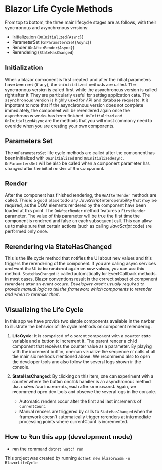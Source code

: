 # Blazor Life Cycle Methods

From top to bottom, the three main lifecycle stages are as follows, with their synchronous and asynchronous versions:

- Initialization (`OnInitialized{Async}`)
- ParameterSet (`OnParametersSet{Async}`)
- Render (`OnAfterRender{Async}`)
- Rerendering (`StateHasChanged`)

## Initialization

When a blazor component is first created, and after the initial parameters have been set (if any), the `OnInitialized` methods are called. The synchronous version is called first, while the asynchronous version is called right after it. They are particularly useful for setting application data. The asynchronous version is highly used for API and database requests. It is
important to note that if the asynchronous version does not complete immediately, the component will be rerendered again once the asynchronous works has been finished. `OnInitialized` and `OnInitializedAsync` are the methods that you will most commonly need to override when you are creating your own components.

## Parameters Set

The `OnParametersSet` life cycle methods are called after the component has been initialized with `OnInitialized` and `OnInitializedAsync`. `OnParametersSet` will be also be called when a component parameter has changed after the initial render of the component.

## Render

After the component has finished rendering, the `OnAfterRender` methods are called. This is a good place todo any _JavaScript_ interoperability that may be required, as the DOM elements rendered by the component have been loaded at this point. The `OnAfterRender` method features a `FirstRender` parameter. The value of this parameter will be true the first time the component is rendered and false on each subsequent call. This can allow us to make sure that certain actions (such as calling _JavaScript_ code) are performed only once.

## Rerendering via StateHasChanged

This is the life cycle method that notifies the UI about new values and this triggers the rerendering of the component. If you are calling async services and want the UI to be rendered again on new values, you can use this method. `StateHasChanged` is called automatically for EventCallback methods. In most cases, Blazor conventions result in the correct subset of component rerenders after an event occurs. _Developers aren't usually required to provide manual logic to tell the framework which components to rerender and when to rerender them_.

## Visualizing the Life Cycle

In this app we have provide two simple components available in the navbar to illustrate the behavior of life cycle methods on component rerendering.

1. **LifeCycle**: It is comprised of a parent component with a counter state variable and a button to increment it. The parent render a child component that receives the counter value as a parameter. By playing with the increment button, one can visualize the sequence of calls of all the main six methods mentioned above. We recommend also to open the developer tools and also follow the several logs shown in the console.

2. **StateHasChanged**: By clicking on this item, one can experiment with a counter where the button onclick handler is an asynchronous method that makes four increments, each after one second. Again, we recommend open dev tools and observe the several logs in the console.

   - Automatic renders occur after the first and last increments of `currentCount`.
   - Manual renders are triggered by calls to `StateHasChanged` when the framework doesn't automatically trigger rerenders at intermediate processing points where currentCount is incremented.

## How to Run this app (development mode)

- run the command `dotnet watch run`

This project was created by running `dotnet new blazorwasm -o BlazorLifeCycle`
